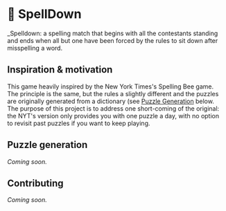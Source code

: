 # :honeybee: SpellDown

_Spelldown: a spelling match that begins with all the contestants standing and ends when all but one have been forced by the rules to sit down after misspelling a word.

## Inspiration & motivation

This game heavily inspired by the New York Times's Spelling Bee game. The principle is the same, but the rules a slightly different and the puzzles are originally generated from a dictionary (see [Puzzle Generation](#Puzzle-generation) below. The purpose of this project is to address one short-coming of the original: the NYT's version only provides you with one puzzle a day, with no option to revisit past puzzles if you want to keep playing.

## Puzzle generation

_Coming soon._

## Contributing

_Coming soon._
